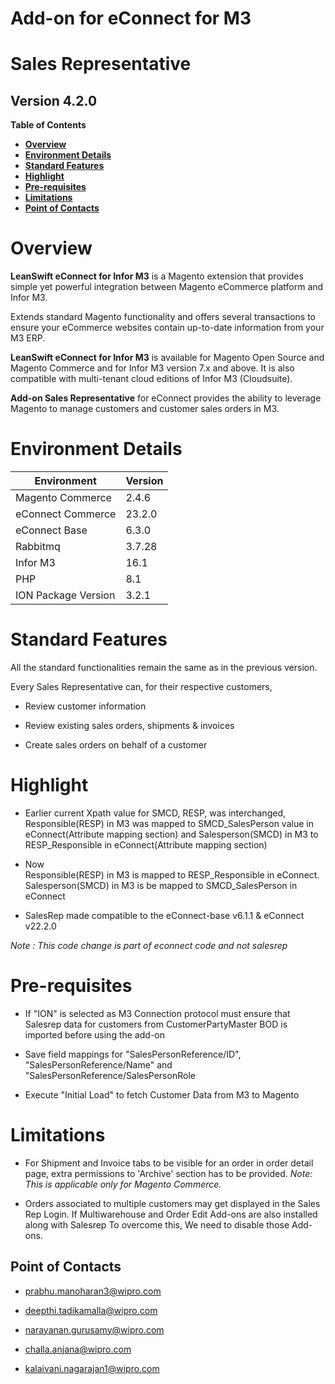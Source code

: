 Add-on for eConnect for M3
==========================

Sales Representative
====================

Version 4.2.0
-------------

**Table of Contents**

- [**Overview**](#overview)
- [**Environment Details**](#environment-details)
- [**Standard Features**](#standard-features)
- [**Highlight**](#highlight)
- [**Pre-requisites**](#pre-requisites)
- [**Limitations**](#limitations)
- [**Point of Contacts**](#point-of-contacts)

Overview
========

**LeanSwift eConnect for Infor M3** is a Magento extension that provides simple
yet powerful integration between Magento eCommerce platform and Infor M3.

Extends standard Magento functionality and offers several transactions to ensure
your eCommerce websites contain up-to-date information from your M3 ERP.

**LeanSwift eConnect for Infor M3** is available for Magento Open Source and
Magento Commerce and for Infor M3 version 7.x and above. It is also compatible
with multi-tenant cloud editions of Infor M3 (Cloudsuite).

**Add-on Sales Representative** for eConnect provides the ability to leverage
Magento to manage customers and customer sales orders in M3.

Environment Details
===================

| **Environment**     | **Version** |
|---------------------|-------------|
| Magento Commerce    | 2.4.6       |
| eConnect Commerce   | 23.2.0      |
| eConnect Base       | 6.3.0       |
| Rabbitmq            | 3.7.28      |
| Infor M3            | 16.1        |
| PHP                 | 8.1         |
| ION Package Version | 3.2.1       |

Standard Features
=================

All the standard functionalities remain the same as in the previous version.

Every Sales Representative can, for their respective customers,

-   Review customer information

-   Review existing sales orders, shipments & invoices

-   Create sales orders on behalf of a customer

Highlight
=========

-   Earlier current Xpath value for SMCD, RESP, was interchanged,
    Responsible(RESP) in M3 was mapped to SMCD_SalesPerson value in
    eConnect(Attribute mapping section) and Salesperson(SMCD) in M3 to
    RESP_Responsible in eConnect(Attribute mapping section)

-   Now  
    Responsible(RESP) in M3 is mapped to RESP_Responsible in eConnect.  
    Salesperson(SMCD) in M3 is be mapped to SMCD_SalesPerson in eConnect

-   SalesRep made compatible to the eConnect-base v6.1.1 & eConnect v22.2.0

*Note : This code change is part of econnect code and not salesrep*

Pre-requisites
==============

-   If "ION" is selected as M3 Connection protocol must ensure that Salesrep
    data for customers from CustomerPartyMaster BOD is imported before using the
    add-on

-   Save field mappings for "SalesPersonReference/ID",
    "SalesPersonReference/Name" and "SalesPersonReference/SalesPersonRole

-   Execute "Initial Load" to fetch Customer Data from M3 to Magento

Limitations
===========

-   For Shipment and Invoice tabs to be visible for an order in order detail
    page, extra permissions to 'Archive' section has to be provided. *Note: This
    is applicable only for Magento Commerce.*

-   Orders associated to multiple customers may get displayed in the Sales Rep
    Login. If Multiwarehouse and Order Edit Add-ons are also installed along
    with Salesrep To overcome this, We need to disable those Add-ons.


Point of Contacts
-----------------

-   <prabhu.manoharan3@wipro.com>

-   <deepthi.tadikamalla@wipro.com>

-   <narayanan.gurusamy@wipro.com>

-   <challa.anjana@wipro.com>

-   <kalaivani.nagarajan1@wipro.com>
